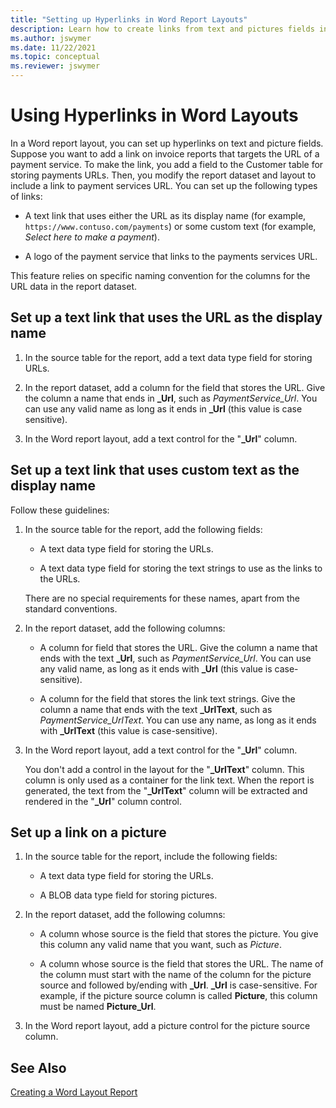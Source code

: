```yaml
---
title: "Setting up Hyperlinks in Word Report Layouts"
description: Learn how to create links from text and pictures fields in Word report layouts
ms.author: jswymer
ms.date: 11/22/2021
ms.topic: conceptual
ms.reviewer: jswymer
---
```


# Using Hyperlinks in Word Layouts

In a Word report layout, you can set up hyperlinks on text and picture fields. Suppose you want to add a link on invoice reports that targets the URL of a payment service. To make the link, you add a field to the Customer table for storing payments URLs. Then, you modify the report dataset and layout to include a link to payment services URL. You can set up the following types of links:  
  
- A text link that uses either the URL as its display name \(for example, `https://www.contuso.com/payments`) or some custom text \(for example, *Select here to make a payment*\).  
  
- A logo of the payment service that links to the payments services URL.  
  
This feature relies on specific naming convention for the columns for the URL data in the report dataset.  
  
## Set up a text link that uses the URL as the display name
  
1. In the source table for the report, add a text data type field for storing URLs.  
  
2. In the report dataset, add a column for the field that stores the URL. Give the column a name that ends in **\_Url**, such as *PaymentService\_Url*. You can use any valid name as long as it ends in **\_Url** \(this value is case sensitive\).  
  
3. In the Word report layout, add a text control for the "**\_Url**" column.  
  
## Set up a text link that uses custom text as the display name

Follow these guidelines:  
  
1. In the source table for the report, add the following fields:  
  
    - A text data type field for storing the URLs.  
  
    - A text data type field for storing the text strings to use as the links to the URLs.  
  
     There are no special requirements for these names, apart from the standard conventions.  
  
2. In the report dataset, add the following columns:  
  
    - A column for field that stores the URL. Give the column a name that ends with the text **\_Url**, such as *PaymentService\_Url*. You can use any valid name, as long as it ends with **\_Url** \(this value is case-sensitive\).  
  
    - A column for the field that stores the link text strings. Give the column a name that ends with the text **\_UrlText**, such as *PaymentService\_UrlText*. You can use any name, as long as it ends with **\_UrlText** \(this value is case-sensitive\).  
  
3. In the Word report layout, add a text control for the "**\_Url**" column.  
  
    You don't add a control in the layout for the "**\_UrlText**" column. This column is only used as a container for the link text. When the report is generated, the text from the "**\_UrlText**" column will be extracted and rendered in the "**\_Url**" column control.  
  
## Set up a link on a picture

1. In the source table for the report, include the following fields:  
  
    - A text data type field for storing the URLs.  
  
    - A BLOB data type field for storing pictures.  
  
2. In the report dataset, add the following columns:  
  
    - A column whose source is the field that stores the picture. You give this column any valid name that you want, such as *Picture*.  
  
    - A column whose source is the field that stores the URL. The name of the column must start with the name of the column for the picture source and followed by/ending with **\_Url**. **\_Url** is case-sensitive. For example, if the picture source column is called **Picture**, this column must be named **Picture\_Url**.  
  
3. In the Word report layout, add a picture control for the picture source column.  
  
## See Also  

[Creating a Word Layout Report](devenv-howto-report-layout.md)  
